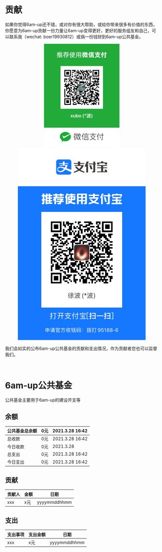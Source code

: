 



# 贡献

如果你觉得6am-up还不错，或对你有很大帮助，或给你带来很多有价值的东西，你愿意为6am-up贡献一份力量让6am-up变得更好，更好的服务组友和自己，可以联系我（wechat: boer19930812）或捐一份钱财到6am-up公共基金。
<center class="half">
 <img src="wechat-pay.jpg" alt="wechat-pay" title="wechat-pay" style="zoom:33%;" />  <img src="alipay.jpg" alt="alipay" title="alipay" style="zoom:70%;" />
</center>

我们会如实的公布6am-up公共基金的贡献和支出情况，作为贡献者您也可以监督我们。


​	

# 6am-up公共基金

公共基金主要用于6am-up的建设开支等

## 余额

| 公共基金总余额 | 0元  | 2021.3.28 16:42 |
| -------------- | ---- | :-------------- |
| 总收款         | 0元  | 2021.3.28 16:42 |
| 今日收款       | 0元  | 2021.3.28       |
| 总支出         | 0元  | 2021.3.28 16:42 |
| 今日支出       | 0元  | 2021.3.28 16:42 |





## 贡献	

| 贡献人 | 金额 | 日期         |
| ------ | ---- | ------------ |
| xxx    | x元  | yyyymmddhhmm |





## 支出

| 支出事项 | 支出金额 | 日期         |
| -------- | -------- | ------------ |
| xxx      | x元      | yyyymmddhhmm |





​	

